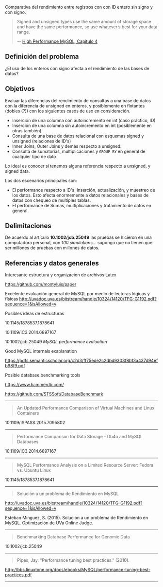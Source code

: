 Comparativa del rendimiento entre registros con con ID entero sin signo y con signo.

> Signed and unsigned types use the same amount of storage space and have the same performance, so use whatever’s best for your data range.
>
> \-- [High Performance MySQL, Capítulo 4](https://www.oreilly.com/library/view/high-performance-mysql/9781449332471/ch04.html)

## Definición del problema

¿El uso de los enteros con signo afecta a el rendimiento de las bases de datos?

## Objetivos
Evaluar las diferencias del rendimiento de consultas a una base de datos con la diferencia de unsigned en enteros, y posiblemente en flotantes (dobles (?)) con los siguientes casos de uso en consideración.

- Inserción de una columna con autoincremento en int  (caso práctico, ID)
- Inserción de una columna sin autoincremento en int (posiblemente en otras también)
- Consulta de una base de datos relacional con esquemas signed y unsigned (relaciones de ID's)
- Inner Joins, Outer Joins y demás respecto a unsigned.
- Consulta de sumatorias, multiplicaciones y `GROUP BY` en general de cualquier tipo de dato

Lo ideal es conocer si tenemos alguna referencia respecto a unsigned, y signed data.

Los dos escenarios principales son:
- El performance respecto a ID's. Inserción, actualización, y muestreo de los datos. Esto afecta enormemente a datos relacionales y bases de datos con chequeo de multiples tablas.
- El performance de Sumas, multiplicaciones y tratamiento de datos en general.


## Delimitaciones

De acuerdo al artículo **10.1002/jcb.25049** las pruebas se hicieron en una computadora personal, con *100 simulations*... supongo que no tienen que ser millones de pruebas con millones de datos.

## Referencias y datos generales

Interesante estructura y organizacion de archivos Latex

https://github.com/montyluis/paper


Excelente evaluación general de MySQL por medio de lecturas lógicas y físicas
http://uvadoc.uva.es/bitstream/handle/10324/14120/TFG-G1192.pdf?sequence=1&isAllowed=y


Posibles ideas de estructuras

10.1145/1878537.1878641

10.1109/IC3.2014.6897167

10.1002/jcb.25049 *MySQL performance evaluation*

Good MySQL internals exaplanation

https://pdfs.semanticscholar.org/c2d3/ff75ede2c2dbd9303f8b13a437d94efb98f9.pdf

Posible database benchmarking tools

https://www.hammerdb.com/

https://github.com/STSSoft/DatabaseBenchmark


---

> An Updated Performance Comparison of Virtual Machines and Linux Containers

10.1109/ISPASS.2015.7095802

---

> Performance Comparison for Data Storage - Db4o and MySQL Databases 

10.1109/IC3.2014.6897167

---

> MySQL Performance Analysis on a Limited Resource Server:  Fedora vs. Ubuntu Linux 

10.1145/1878537.1878641

---

> Solución a un problema de Rendimiento en MySQL

http://uvadoc.uva.es/bitstream/handle/10324/14120/TFG-G1192.pdf?sequence=1&isAllowed=y

Esteban Mínguez, S. (2015). Solución a un problema de Rendimiento en MySQL. Optimización de UVa Online Judge.

---

> Benchmarking Database Performance for Genomic Data

10.1002/jcb.25049

---

> Pipes, Jay. "Performance tuning best practices." (2010).

http://bbs.linuxtone.org/docs/ebooks/MySQL/performance-tuning-best-practices.pdf

---
